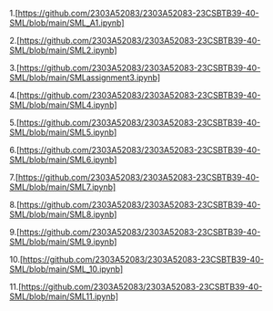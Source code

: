 1.[https://github.com/2303A52083/2303A52083-23CSBTB39-40-SML/blob/main/SML_A1.ipynb]

2.[https://github.com/2303A52083/2303A52083-23CSBTB39-40-SML/blob/main/SML2.ipynb]

3.[https://github.com/2303A52083/2303A52083-23CSBTB39-40-SML/blob/main/SMLassignment3.ipynb]

4.[https://github.com/2303A52083/2303A52083-23CSBTB39-40-SML/blob/main/SML4.ipynb]

5.[https://github.com/2303A52083/2303A52083-23CSBTB39-40-SML/blob/main/SML5.ipynb]

6.[https://github.com/2303A52083/2303A52083-23CSBTB39-40-SML/blob/main/SML6.ipynb]

7.[https://github.com/2303A52083/2303A52083-23CSBTB39-40-SML/blob/main/SML7.ipynb]

8.[https://github.com/2303A52083/2303A52083-23CSBTB39-40-SML/blob/main/SML8.ipynb]

9.[https://github.com/2303A52083/2303A52083-23CSBTB39-40-SML/blob/main/SML9.ipynb]

10.[https://github.com/2303A52083/2303A52083-23CSBTB39-40-SML/blob/main/SML_10.ipynb]

11.[https://github.com/2303A52083/2303A52083-23CSBTB39-40-SML/blob/main/SML11.ipynb]
